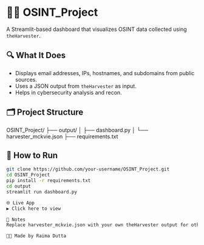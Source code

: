 # 🕵️‍♀️ OSINT_Project

A Streamlit-based dashboard that visualizes OSINT data collected using `theHarvester`.

## 🔍 What It Does

- Displays email addresses, IPs, hostnames, and subdomains from public sources.
- Uses a JSON output from `theHarvester` as input.
- Helps in cybersecurity analysis and recon.

## 🗂️ Project Structure
OSINT_Project/
├── output/
│ ├── dashboard.py
│ └── harvester_mckvie.json
├── requirements.txt


## 🚀 How to Run

```bash
git clone https://github.com/your-username/OSINT_Project.git
cd OSINT_Project
pip install -r requirements.txt
cd output
streamlit run dashboard.py

🌐 Live App
▶️ Click here to view

📌 Notes
Replace harvester_mckvie.json with your own theHarvester output for other domains.

👩‍💻 Made by Raima Dutta
